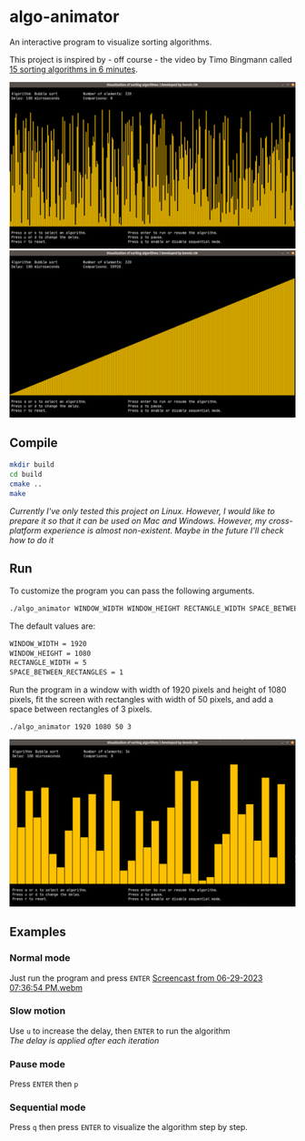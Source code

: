 # algo-animator

An interactive program to visualize sorting algorithms.

This project is inspired by - off course - the video by Timo Bingmann called 
[15 sorting algorithms in 6 minutes](https://www.youtube.com/watch?v=kPRA0W1kECg).

![Image 1](repo/1.png)
![Image 2](repo/2.png)


## Compile

```bash
mkdir build
cd build
cmake ..
make
```

*Currently I've only tested this project on Linux. However, I would like to prepare it so 
that it can be used on Mac and Windows. However, my cross-platform experience is almost 
non-existent. Maybe in the future I'll check how to do it*

## Run

To customize the program you can pass the following arguments. 

```bash
./algo_animator WINDOW_WIDTH WINDOW_HEIGHT RECTANGLE_WIDTH SPACE_BETWEEN_RECTANGLES
```

The default values are:

```bash
WINDOW_WIDTH = 1920
WINDOW_HEIGHT = 1080
RECTANGLE_WIDTH = 5
SPACE_BETWEEN_RECTANGLES = 1
```

Run the program in a window with width of 1920 pixels and height of 1080 pixels, 
fit the screen with rectangles with width of 50 pixels, and add a space between
rectangles of 3 pixels.

```bash
./algo_animator 1920 1080 50 3
```

![Image 3](repo/3.png)


## Examples

### Normal mode

Just run the program and press `ENTER`
[Screencast from 06-29-2023 07:36:54 PM.webm](https://github.com/denniscmartin/algo-animator/assets/66180929/10e359c2-364c-4de4-9d7c-94caa582638c)

### Slow motion

Use `u` to increase the delay, then `ENTER` to run the algorithm   
*The delay is applied after each iteration*

### Pause mode

Press `ENTER` then `p`

### Sequential mode

Press `q` then press `ENTER` to visualize the algorithm step by step.
